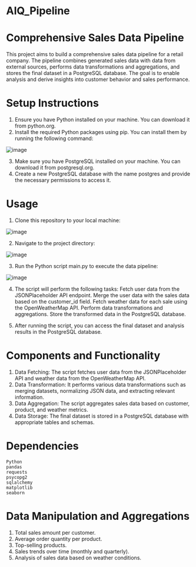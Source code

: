 # AIQ_Pipeline

# Comprehensive Sales Data Pipeline
This project aims to build a comprehensive sales data pipeline for a retail company. The pipeline combines generated sales data with data from external sources, performs data transformations and aggregations, and stores the final dataset in a PostgreSQL database. The goal is to enable analysis and derive insights into customer behavior and sales performance.

# Setup Instructions
1. Ensure you have Python installed on your machine. You can download it from python.org.
2. Install the required Python packages using pip. You can install them by running the following command:

![image](https://github.com/saikrishnamvd/AIQ_Project/assets/81354542/c9e7faba-c02f-46e7-adb5-8391eac4b81e)

3. Make sure you have PostgreSQL installed on your machine. You can download it from postgresql.org.
4. Create a new PostgreSQL database with the name postgres and provide the necessary permissions to access it.

# Usage
1. Clone this repository to your local machine:

![image](https://github.com/saikrishnamvd/AIQ_Project/assets/81354542/7bb8385b-ba38-4538-9806-8df57313baf7)

2. Navigate to the project directory:

![image](https://github.com/saikrishnamvd/AIQ_Project/assets/81354542/e99219ff-0489-43ac-add7-154d1b909330)

3. Run the Python script main.py to execute the data pipeline:

![image](https://github.com/saikrishnamvd/AIQ_Project/assets/81354542/1a9631f8-77d8-4b7e-a8c5-94d62437a50d)

4. The script will perform the following tasks:
    Fetch user data from the JSONPlaceholder API endpoint.
    Merge the user data with the sales data based on the customer_id field.
    Fetch weather data for each sale using the OpenWeatherMap API.
    Perform data transformations and aggregations.
    Store the transformed data in the PostgreSQL database.

5. After running the script, you can access the final dataset and analysis results in the PostgreSQL database.

# Components and Functionality
1. Data Fetching: The script fetches user data from the JSONPlaceholder API and weather data from the OpenWeatherMap API.
2. Data Transformation: It performs various data transformations such as merging datasets, normalizing JSON data, and extracting relevant information.
3. Data Aggregation: The script aggregates sales data based on customer, product, and weather metrics.
4. Data Storage: The final dataset is stored in a PostgreSQL database with appropriate tables and schemas.

# Dependencies
    Python
    pandas
    requests
    psycopg2
    sqlalchemy
    matplotlib
    seaborn

# Data Manipulation and Aggregations
1. Total sales amount per customer.
2. Average order quantity per product.
3. Top-selling products.
4. Sales trends over time (monthly and quarterly).
5. Analysis of sales data based on weather conditions.

